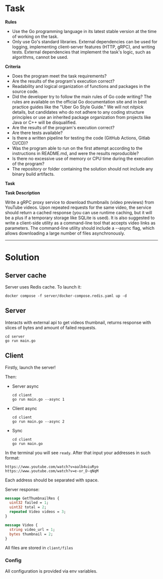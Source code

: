 # Task

**Rules**

- Use the Go programming language in its latest stable version at the time of working on the task.
- Only use Go's standard libraries. External dependencies can be used for logging, implementing client-server features (HTTP, gRPC), and writing tests. External dependencies that implement the task's logic, such as algorithms, cannot be used.

**Criteria**

- Does the program meet the task requirements?
- Are the results of the program's execution correct?
- Readability and logical organization of functions and packages in the source code.
- Did the developer try to follow the main rules of Go code writing? The rules are available on the official Go documentation site and in best practice guides like the "Uber Go Style Guide." We will not nitpick details, but candidates who do not adhere to any coding structure principles or use an inherited package organization from projects like Java or C++ will be disqualified.
- Are the results of the program's execution correct?
- Are there tests available?
- Is there a written pipeline for testing the code (GitHub Actions, Gitlab CI/CD)?
- Was the program able to run on the first attempt according to the instructions in README.md, and were the results reproducible?
- Is there no excessive use of memory or CPU time during the execution of the program?
- The repository or folder containing the solution should not include any binary build artifacts.

**Task**

**Task Description**

Write a gRPC proxy service to download thumbnails (video previews) from YouTube videos. Upon repeated requests for the same video, the service should return a cached response (you can use runtime caching, but it will be a plus if a temporary storage like SQLite is used). It is also suggested to write a client-side utility as a command-line tool that accepts video links as parameters. The command-line utility should include a --async flag, which allows downloading a large number of files asynchronously.

---
# Solution

## Server cache
  Server uses Redis cache. To launch it:

    docker compose -f server/docker-compose.redis.yaml up -d

## Server
  Interacts with external api to get videos thumbnail, returns response with slices
  of bytes and amount of failed requests.

    cd server
    go run main.go

## Client

Firstly, launch the server!

Then: 
* Server async
      
      cd client
      go run main.go --async 1

* Client async

      cd client
      go run main.go --async 2

* Sync

      cd client
      go run main.go

In the terminal you will see `ready`.  After that input your addresses in such format:
  
    https://www.youtube.com/watch?v=aalb4uiuRyo https://www.youtube.com/watch?v=e-or_D-qNqM

Each address should be separated with space.

Server response:
```protobuf
message GetThumbnailRes {
  uint32 failed = 1;
  uint32 total = 2;
  repeated Video videos = 3;
}

message Video {
  string video_url = 1;
  bytes thumbnail = 2;
}
```

All files are stored in `client/files`

### Config

All configuration is provided via env variables.

    
